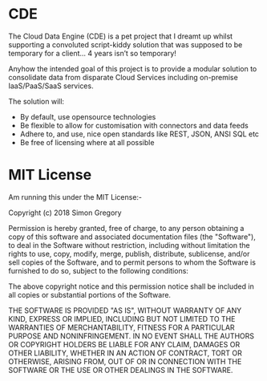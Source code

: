 # CDE
The Cloud Data Engine (CDE) is a pet project that I dreamt up whilst supporting a convoluted script-kiddy solution that was supposed to be temporary for a client... 4 years isn’t so temporary!  

Anyhow the intended goal of this project is to provide a modular solution to consolidate data from disparate Cloud Services including on-premise IaaS/PaaS/SaaS services.  

The solution will:
* By default, use opensource technologies
* Be flexible to allow for customisation with connectors and data feeds
* Adhere to, and use, nice open standards like REST, JSON, ANSI SQL etc
* Be free of licensing where at all possible
  
# MIT License
Am running this under the MIT License:-

Copyright (c) 2018 Simon Gregory

Permission is hereby granted, free of charge, to any person obtaining a copy
of this software and associated documentation files (the "Software"), to deal
in the Software without restriction, including without limitation the rights
to use, copy, modify, merge, publish, distribute, sublicense, and/or sell
copies of the Software, and to permit persons to whom the Software is
furnished to do so, subject to the following conditions:

The above copyright notice and this permission notice shall be included in all
copies or substantial portions of the Software.

THE SOFTWARE IS PROVIDED "AS IS", WITHOUT WARRANTY OF ANY KIND, EXPRESS OR
IMPLIED, INCLUDING BUT NOT LIMITED TO THE WARRANTIES OF MERCHANTABILITY,
FITNESS FOR A PARTICULAR PURPOSE AND NONINFRINGEMENT. IN NO EVENT SHALL THE
AUTHORS OR COPYRIGHT HOLDERS BE LIABLE FOR ANY CLAIM, DAMAGES OR OTHER
LIABILITY, WHETHER IN AN ACTION OF CONTRACT, TORT OR OTHERWISE, ARISING FROM,
OUT OF OR IN CONNECTION WITH THE SOFTWARE OR THE USE OR OTHER DEALINGS IN THE
SOFTWARE.
